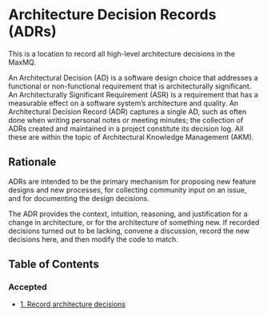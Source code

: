 # Architecture Decision Records (ADRs)

This is a location to record all high-level architecture decisions in the MaxMQ.

An Architectural Decision (AD) is a software design choice that addresses a
functional or non-functional requirement that is architecturally significant.
An Architecturally Significant Requirement (ASR) is a requirement that has a
measurable effect on a software system’s architecture and quality.
An Architectural Decision Record (ADR) captures a single AD, such as often done
when writing personal notes or meeting minutes; the collection of ADRs created
and maintained in a project constitute its decision log. All these are within
the topic of Architectural Knowledge Management (AKM).

## Rationale

ADRs are intended to be the primary mechanism for proposing new feature designs
and new processes, for collecting community input on an issue, and for
documenting the design decisions.

The ADR provides the context, intuition, reasoning, and justification for a
change in architecture, or for the architecture of something new. If recorded
decisions turned out to be lacking, convene a discussion, record the new
decisions here, and then modify the code to match.

## Table of Contents

### Accepted

* [1. Record architecture decisions](0001-record-architecture-decisions.md)
